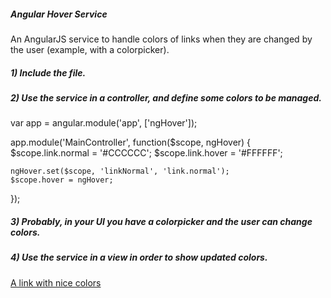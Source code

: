 ##### Angular Hover Service

An AngularJS service to handle colors of links when they are changed by the user (example, with a colorpicker).


##### 1) Include the file.

<script src="ng-hover.js"></script>



##### 2) Use the service in a controller, and define some colors to be managed.

var app = angular.module('app', ['ngHover']);

app.module('MainController', function($scope, ngHover)
{
    $scope.link.normal = '#CCCCCC';
    $scope.link.hover = '#FFFFFF';

    ngHover.set($scope, 'linkNormal', 'link.normal');
    $scope.hover = ngHover;
});



##### 3) Probably, in your UI you have a colorpicker and the user can change colors.

<some-nice-angular-colorpicker ng-model="link.normal"></some-nice-angular-colorpicker>
<some-nice-angular-colorpicker ng-model="link.hover"></some-nice-angular-colorpicker>



##### 4) Use the service in a view in order to show updated colors.

<div ng-controller="MainController">
<a href="#" onclick="return false"
   ng-style="{ 'color': hover.get('linkNormal') }" 
   ng-mouseenter="hover.in('linkNormal', link.hover)" 
   ng-mouseleave="hover.out('linkNormal', link.normal)">
    A link with nice colors
</a>
<div>
